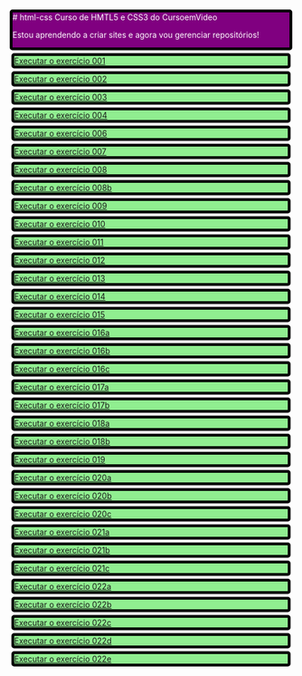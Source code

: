 <style>
    div {
        background-color: lightgreen;
        border: 5px solid black;
        border-radius: 5px;
        margin: 5px;

    }

    div#topo{
        background-color: purple;
        color: white;
        border: 5px solid black;
        border-radius: 5px;
        margin: 2px;
    }
</style>


<div id="topo">
# html-css
 Curso de HMTL5 e CSS3 do CursoemVideo

Estou aprendendo a criar sites e agora vou gerenciar repositórios!
</div>


<div><a href="https://nubextremis.github.io/html-css/exercicios/ex001/index.html">Executar o exercício 001</a></div>
<div><a href="https://nubextremis.github.io/html-css/exercicios/ex002/index.html">Executar o exercício 002</a></div>
<div><a href="https://nubextremis.github.io/html-css/exercicios/ex003/index.html">Executar o exercício 003</a></div>
<div><a href="https://nubextremis.github.io/html-css/exercicios/ex004/index.html">Executar o exercício 004</a></div>
<div><a href="https://nubextremis.github.io/html-css/exercicios/ex006/index.html">Executar o exercício 006</a></div>
<div><a href="https://nubextremis.github.io/html-css/exercicios/ex007/html5.html">Executar o exercício 007</a></div>
<div><a href="https://nubextremis.github.io/html-css/exercicios/ex008/index.html">Executar o exercício 008</a></div>
<div><a href="https://nubextremis.github.io/html-css/exercicios/ex008b/index.html">Executar o exercício 008b</a></div>
<div><a href="https://nubextremis.github.io/html-css/exercicios/ex009/index.html">Executar o exercício 009</a></div>
<div><a href="https://nubextremis.github.io/html-css/exercicios/ex010/index.html">Executar o exercício 010</a></div>
<div><a href="https://nubextremis.github.io/html-css/exercicios/ex011/index.html">Executar o exercício 011</a></div>
<div><a href="https://nubextremis.github.io/html-css/exercicios/ex012/index.html">Executar o exercício 012</a></div>
<div><a href="https://nubextremis.github.io/html-css/exercicios/ex013/index.html">Executar o exercício 013</a></div>
<div><a href="https://nubextremis.github.io/html-css/exercicios/ex014/index.html">Executar o exercício 014</a></div>
<div><a href="https://nubextremis.github.io/html-css/exercicios/ex015/index.html">Executar o exercício 015</a></div>
<div><a href="https://nubextremis.github.io/html-css/exercicios/ex016/cor01.html">Executar o exercício 016a</a></div>
<div><a href="https://nubextremis.github.io/html-css/exercicios/ex016/cor02.html">Executar o exercício 016b</a></div>
<div><a href="https://nubextremis.github.io/html-css/exercicios/ex016/cor03.html">Executar o exercício 016c</a></div>
<div><a href="https://nubextremis.github.io/html-css/exercicios/ex017/fonte01.html">Executar o exercício 017a</a></div>
<div><a href="https://nubextremis.github.io/html-css/exercicios/ex017/fonte02.html">Executar o exercício 017b</a></div>
<div><a href="https://nubextremis.github.io/html-css/exercicios/ex018/fonte01.html">Executar o exercício 018a</a></div>
<div><a href="https://nubextremis.github.io/html-css/exercicios/ex018/fonte02.html">Executar o exercício 018b</a></div>
<div><a href="https://nubextremis.github.io/html-css/exercicios/ex019/seletor01.html">Executar o exercício 019</a></div>
<div><a href="https://nubextremis.github.io/html-css/exercicios/ex020/hover.html">Executar o exercício 020a</a></div>
<div><a href="https://nubextremis.github.io/html-css/exercicios/ex020/links.html">Executar o exercício 020b</a></div>
<div><a href="https://nubextremis.github.io/html-css/exercicios/ex020/pseudoclasse.html">Executar o exercício 020c</a></div>
<div><a href="https://nubextremis.github.io/html-css/exercicios/ex021/caixa01.html">Executar o exercício 021a</a></div>
<div><a href="https://nubextremis.github.io/html-css/exercicios/ex021/caixa02.html">Executar o exercício 021b</a></div>
<div><a href="https://nubextremis.github.io/html-css/exercicios/ex021/caixa03.html">Executar o exercício 021c</a></div>
<div><a href="https://nubextremis.github.io/html-css/exercicios/ex022/fundo001.html">Executar o exercício 022a</a></div>
<div><a href="https://nubextremis.github.io/html-css/exercicios/ex022/fundo002.html">Executar o exercício 022b</a></div>
<div><a href="https://nubextremis.github.io/html-css/exercicios/ex022/fundo003.html">Executar o exercício 022c</a></div>
<div><a href="https://nubextremis.github.io/html-css/exercicios/ex022/fundo004.html">Executar o exercício 022d</a></div>
<div><a href="https://nubextremis.github.io/html-css/exercicios/ex022/fundo005.html">Executar o exercício 022e</a></div>